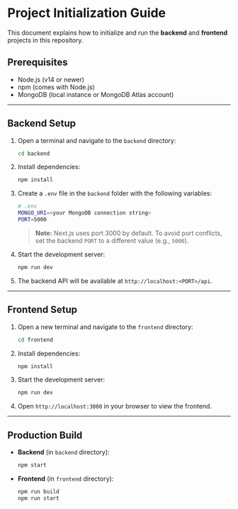 # Project Initialization Guide

This document explains how to initialize and run the **backend** and **frontend** projects in this repository.

## Prerequisites

- Node.js (v14 or newer)
- npm (comes with Node.js)
- MongoDB (local instance or MongoDB Atlas account)

---

## Backend Setup

1. Open a terminal and navigate to the `backend` directory:
   ```bash
   cd backend
   ```
2. Install dependencies:
   ```bash
   npm install
   ```
3. Create a `.env` file in the `backend` folder with the following variables:
   ```bash
   # .env
   MONGO_URI=<your MongoDB connection string>
   PORT=5000
   ```
   > **Note:** Next.js uses port 3000 by default. To avoid port conflicts, set the backend `PORT` to a different value (e.g., `5000`).
4. Start the development server:
   ```bash
   npm run dev
   ```
5. The backend API will be available at `http://localhost:<PORT>/api`.

---

## Frontend Setup

1. Open a new terminal and navigate to the `frontend` directory:
   ```bash
   cd frontend
   ```
2. Install dependencies:
   ```bash
   npm install
   ```
3. Start the development server:
   ```bash
   npm run dev
   ```
4. Open `http://localhost:3000` in your browser to view the frontend.

---

## Production Build

- **Backend** (in `backend` directory):
  ```bash
  npm start
  ```
- **Frontend** (in `frontend` directory):
  ```bash
  npm run build
  npm run start
  ```
